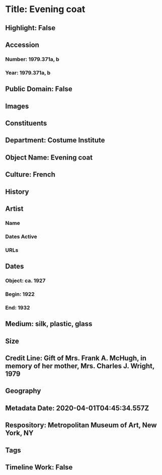 # Title: Evening coat
## Highlight: False
## Accession
### Number: 1979.371a, b
### Year: 1979.371a, b
## Public Domain: False
## Images
## Constituents
## Department: Costume Institute
## Object Name: Evening coat
## Culture: French
## History
## Artist
### Name
### Dates Active
### URLs
## Dates
### Object: ca. 1927
### Begin: 1922
### End: 1932
## Medium: silk, plastic, glass
## Size
## Credit Line: Gift of Mrs. Frank A. McHugh, in memory of her mother, Mrs. Charles J. Wright, 1979
## Geography
## Metadata Date: 2020-04-01T04:45:34.557Z
## Respository: Metropolitan Museum of Art, New York, NY
## Tags
## Timeline Work: False